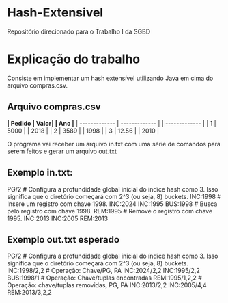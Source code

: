 # Hash-Extensivel
Repositório direcionado para o Trabalho I da SGBD 

# Explicação do trabalho

Consiste em implementar um hash extensível utilizando Java em cima do arquivo compras.csv.

## Arquivo compras.csv
**| Pedido | Valor| | Ano |**
| ------------- | ------------- | | ------------- |
| 1  | 5000 | | 2018  | 
| 2  | 3589  | | 1998  | 
| 3  | 12.56 | | 2010  | 

O programa vai receber um arquivo in.txt com uma série de comandos para serem feitos e gerar um arquivo out.txt

## Exemplo in.txt:
PG/2      # Configura a profundidade global inicial do índice hash como 3. Isso significa que o diretório começará com 2^3 (ou seja, 8) buckets.
INC:1998  # Insere um registro com chave 1998.
INC:2024
INC:1995
BUS:1998  # Busca pelo registro com chave 1998.
REM:1995  # Remove o registro com chave 1995.
INC:2013
INC:2005
REM:2013

## Exemplo out.txt esperado

PG/2   # Configura a profundidade global inicial do índice hash como 3. Isso significa que o diretório começará com 2^3 (ou seja, 8) buckets.
INC:1998/2,2   # Operação: Chave/PG, PA 
INC:2024/2,2
INC:1995/2,2
BUS:1998/1    # Operação: Chave/tuplas encontradas
REM:1995/1,2,2  # Operação: chave/tuplas removidas, PG, PA
INC:2013/2,2
INC:2005/4,4
REM:2013/3,2,2

